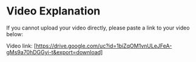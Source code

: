 # Video Explanation

If you cannot upload your video directly, please paste a link to your video below:

Video link: [https://drive.google.com/uc?id=1biZqOM1vnULeJFeA-gMs9a70hDGGyi-t&export=download]
